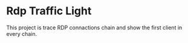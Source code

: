 
# Rdp Traffic Light
This project is trace RDP connactions chain and show the first client in every chain.
